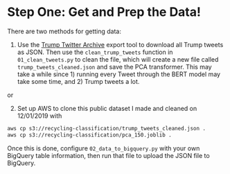 # Step One: Get and Prep the Data!

There are two methods for getting data:

1. Use the [Trump Twitter Archive](http://www.trumptwitterarchive.com/archive) export tool to download all Trump tweets as JSON. Then use the `clean_trump_tweets` function in `01_clean_tweets.py` to clean the file, which will create a new file called `trump_tweets_cleaned.json` and save the PCA transformer. This may take a while since 1) running every Tweet through the BERT model may take some time, and 2) Trump tweets a lot.

or

2. Set up AWS to clone this public dataset I made and cleaned on 12/01/2019 with
```bash
aws cp s3://recycling-classification/trump_tweets_cleaned.json .
aws cp s3://recycling-classification/pca_150.joblib .
```

Once this is done, configure `02_data_to_bigquery.py` with your own BigQuery table information, then run that file to upload the JSON file to BigQuery.
